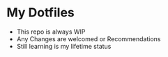  # My Dotfiles

* This repo is always WIP 
* Any Changes are welcomed or Recommendations 
* Still learning is my lifetime status
